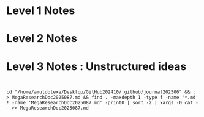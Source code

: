 

# Level 1 Notes

# Level 2 Notes

# Level 3 Notes : Unstructured ideas 

## 

``` text

cd "/home/amuldotexe/Desktop/GitHub202410/.github/journal202506" && : > MegaResearchDoc2025087.md && find . -maxdepth 1 -type f -name '*.md' ! -name 'MegaResearchDoc2025087.md' -print0 | sort -z | xargs -0 cat -- >> MegaResearchDoc2025087.md

```

